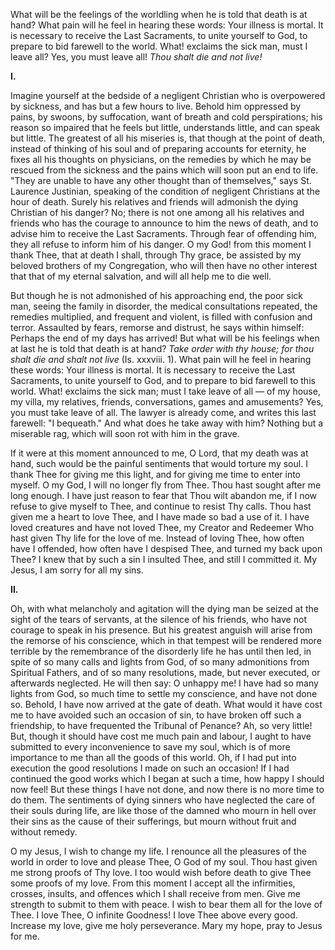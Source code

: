 
What will be the feelings of the worldling when he is told that death is at hand? What pain will he feel in hearing these words: Your illness is mortal. It is necessary to receive the Last Sacraments, to unite yourself to God, to prepare to bid farewell to the world. What! exclaims the sick man, must I leave all? Yes, you must leave all! *Thou shalt die and not live!*

**I\.**

Imagine yourself at the bedside of a negligent Christian who is overpowered by sickness, and has but a few hours to live. Behold him oppressed by pains, by swoons, by suffocation, want of breath and cold perspirations; his reason so impaired that he feels but little, understands little, and can speak but little. The greatest of all his miseries is, that though at the point of death, instead of thinking of his soul and of preparing accounts for eternity, he fixes all his thoughts on physicians, on the remedies by which he may be rescued from the sickness and the pains which will soon put an end to life. \"They are unable to have any other thought than of themselves,\" says St. Laurence Justinian, speaking of the condition of negligent Christians at the hour of death. Surely his relatives and friends will admonish the dying Christian of his danger? No; there is not one among all his relatives and friends who has the courage to announce to him the news of death, and to advise him to receive the Last Sacraments. Through fear of offending him, they all refuse to inform him of his danger. O my God! from this moment I thank Thee, that at death I shall, through Thy grace, be assisted by my beloved brothers of my Congregation, who will then have no other interest that that of my eternal salvation, and will all help me to die well.

But though he is not admonished of his approaching end, the poor sick man, seeing the family in disorder, the medical consultations repeated, the remedies multiplied, and frequent and violent, is filled with confusion and terror. Assaulted by fears, remorse and distrust, he says within himself: Perhaps the end of my days has arrived! But what will be his feelings when at last he is told that death is at hand? *Take order with thy house; for thou shalt die and shalt not live* (Is. xxxviii. 1). What pain will he feel in hearing these words: Your illness is mortal. It is necessary to receive the Last Sacraments, to unite yourself to God, and to prepare to bid farewell to this world. What! exclaims the sick man; must I take leave of all — of my house, my villa, my relatives, friends, conversations, games and amusements? Yes, you must take leave of all. The lawyer is already come, and writes this last farewell: \"I bequeath.\" And what does he take away with him? Nothing but a miserable rag, which will soon rot with him in the grave.

If it were at this moment announced to me, O Lord, that my death was at hand, such would be the painful sentiments that would torture my soul. I thank Thee for giving me this light, and for giving me time to enter into myself. O my God, I will no longer fly from Thee. Thou hast sought after me long enough. I have just reason to fear that Thou wilt abandon me, if I now refuse to give myself to Thee, and continue to resist Thy calls. Thou hast given me a heart to love Thee, and I have made so bad a use of it. I have loved creatures and have not loved Thee, my Creator and Redeemer Who hast given Thy life for the love of me. Instead of loving Thee, how often have I offended, how often have I despised Thee, and turned my back upon Thee? I knew that by such a sin I insulted Thee, and still I committed it. My Jesus, I am sorry for all my sins.

**II\.**

Oh, with what melancholy and agitation will the dying man be seized at the sight of the tears of servants, at the silence of his friends, who have not courage to speak in his presence. But his greatest anguish will arise from the remorse of his conscience, which in that tempest will be rendered more terrible by the remembrance of the disorderly life he has until then led, in spite of so many calls and lights from God, of so many admonitions from Spiritual Fathers, and of so many resolutions, made, but never executed, or afterwards neglected. He will then say: O unhappy me! I have had so many lights from God, so much time to settle my conscience, and have not done so. Behold, I have now arrived at the gate of death. What would it have cost me to have avoided such an occasion of sin, to have broken off such a friendship, to have frequented the Tribunal of Penance? Ah, so very little! But, though it should have cost me much pain and labour, I aught to have submitted to every inconvenience to save my soul, which is of more importance to me than all the goods of this world. Oh, if I had put into execution the good resolutions I made on such an occasion! If I had continued the good works which I began at such a time, how happy I should now feel! But these things I have not done, and now there is no more time to do them. The sentiments of dying sinners who have neglected the care of their souls during life, are like those of the damned who mourn in hell over their sins as the cause of their sufferings, but mourn without fruit and without remedy.

O my Jesus, I wish to change my life. I renounce all the pleasures of the world in order to love and please Thee, O God of my soul. Thou hast given me strong proofs of Thy love. I too would wish before death to give Thee some proofs of my love. From this moment I accept all the infirmities, crosses, insults, and offences which I shall receive from men. Give me strength to submit to them with peace. I wish to bear them all for the love of Thee. I love Thee, O infinite Goodness! I love Thee above every good. Increase my love, give me holy perseverance. Mary my hope, pray to Jesus for me.

